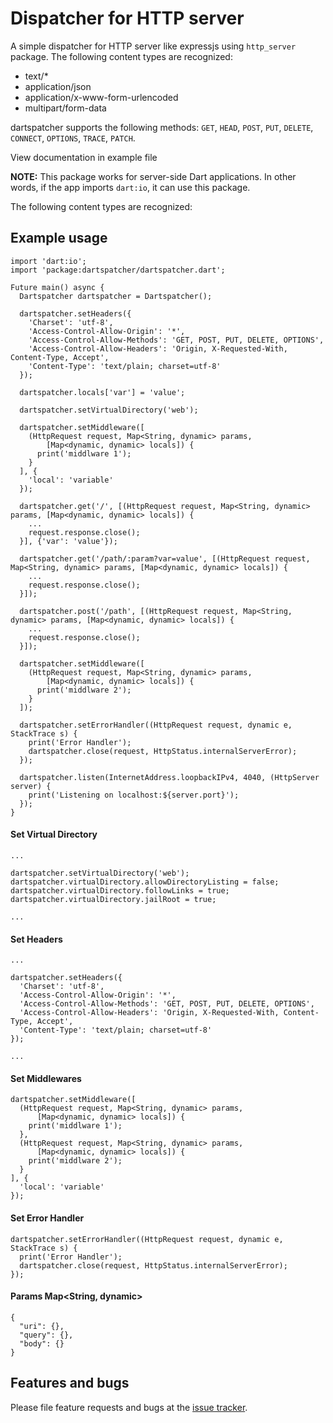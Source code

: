 # Dispatcher for HTTP server

A simple dispatcher for HTTP server like expressjs using `http_server` package.
The following content types are recognized:

- text/*
- application/json
- application/x-www-form-urlencoded
- multipart/form-data

dartspatcher supports the following methods: `GET`, `HEAD`, `POST`, `PUT`, `DELETE`, `CONNECT`, `OPTIONS`, `TRACE`, `PATCH`.

View documentation in example file

**NOTE:** This package works for server-side Dart applications.
In other words, if the app imports `dart:io`, it can use this
package.

The following content types are recognized:

## Example usage

```
import 'dart:io';
import 'package:dartspatcher/dartspatcher.dart';

Future main() async {
  Dartspatcher dartspatcher = Dartspatcher();

  dartspatcher.setHeaders({
    'Charset': 'utf-8',
    'Access-Control-Allow-Origin': '*',
    'Access-Control-Allow-Methods': 'GET, POST, PUT, DELETE, OPTIONS',
    'Access-Control-Allow-Headers': 'Origin, X-Requested-With, Content-Type, Accept',
    'Content-Type': 'text/plain; charset=utf-8'
  });

  dartspatcher.locals['var'] = 'value';

  dartspatcher.setVirtualDirectory('web');

  dartspatcher.setMiddleware([
    (HttpRequest request, Map<String, dynamic> params,
        [Map<dynamic, dynamic> locals]) {
      print('middlware 1');
    }
  ], {
    'local': 'variable'
  });

  dartspatcher.get('/', [(HttpRequest request, Map<String, dynamic> params, [Map<dynamic, dynamic> locals]) {
    ...
    request.response.close();
  }], {'var': 'value'});

  dartspatcher.get('/path/:param?var=value', [(HttpRequest request, Map<String, dynamic> params, [Map<dynamic, dynamic> locals]) {
    ...
    request.response.close();
  }]);

  dartspatcher.post('/path', [(HttpRequest request, Map<String, dynamic> params, [Map<dynamic, dynamic> locals]) {
    ...
    request.response.close();
  }]);

  dartspatcher.setMiddleware([
    (HttpRequest request, Map<String, dynamic> params,
        [Map<dynamic, dynamic> locals]) {
      print('middlware 2');
    }
  ]);

  dartspatcher.setErrorHandler((HttpRequest request, dynamic e, StackTrace s) {
    print('Error Handler');
    dartspatcher.close(request, HttpStatus.internalServerError);
  });

  dartspatcher.listen(InternetAddress.loopbackIPv4, 4040, (HttpServer server) {
    print('Listening on localhost:${server.port}');
  });
}
```

#### Set Virtual Directory
```
...

dartspatcher.setVirtualDirectory('web');
dartspatcher.virtualDirectory.allowDirectoryListing = false;
dartspatcher.virtualDirectory.followLinks = true;
dartspatcher.virtualDirectory.jailRoot = true;

...
```

#### Set Headers
```
...

dartspatcher.setHeaders({
  'Charset': 'utf-8',
  'Access-Control-Allow-Origin': '*',
  'Access-Control-Allow-Methods': 'GET, POST, PUT, DELETE, OPTIONS',
  'Access-Control-Allow-Headers': 'Origin, X-Requested-With, Content-Type, Accept',
  'Content-Type': 'text/plain; charset=utf-8'
});

...
```

#### Set Middlewares
```
dartspatcher.setMiddleware([
  (HttpRequest request, Map<String, dynamic> params,
      [Map<dynamic, dynamic> locals]) {
    print('middlware 1');
  },
  (HttpRequest request, Map<String, dynamic> params,
      [Map<dynamic, dynamic> locals]) {
    print('middlware 2');
  }
], {
  'local': 'variable'
});
```

#### Set Error Handler
```
dartspatcher.setErrorHandler((HttpRequest request, dynamic e, StackTrace s) {
  print('Error Handler');
  dartspatcher.close(request, HttpStatus.internalServerError);
});
```

#### Params Map<String, dynamic>
```
{
  "uri": {},
  "query": {},
  "body": {}
}
```

## Features and bugs

Please file feature requests and bugs at the [issue tracker][tracker].

[tracker]: https://github.com/getdbjs/dartspatcher/issues
